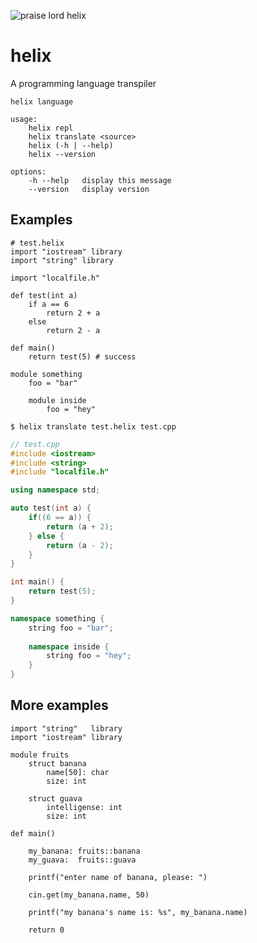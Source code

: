 ![praise lord helix](http://assets.pokemon.com/assets/cms2/img/pokedex/full/139.png)

# helix
A programming language transpiler

```
helix language

usage:
    helix repl
    helix translate <source>
    helix (-h | --help)
    helix --version

options:
    -h --help   display this message
    --version   display version
```

## Examples

```helix
# test.helix
import "iostream" library
import "string" library

import "localfile.h"

def test(int a)
	if a == 6
		return 2 + a
	else
		return 2 - a

def main()
	return test(5) # success

module something
	foo = "bar"

	module inside
		foo = "hey"
```

```
$ helix translate test.helix test.cpp
```

```cpp
// test.cpp
#include <iostream>
#include <string>
#include "localfile.h"

using namespace std;

auto test(int a) {
	if((6 == a)) {
		return (a + 2);
	} else {
		return (a - 2);
	}
}

int main() {
	return test(5);
}

namespace something {
	string foo = "bar";
	
	namespace inside {
		string foo = "hey";
	}
}
```

## More examples

```helix
import "string"   library
import "iostream" library

module fruits
	struct banana
		name[50]: char
		size: int

	struct guava
		intelligense: int
		size: int

def main()

	my_banana: fruits::banana
	my_guava:  fruits::guava

	printf("enter name of banana, please: ")

	cin.get(my_banana.name, 50)

	printf("my banana's name is: %s", my_banana.name)

	return 0
```
